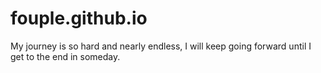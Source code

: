 # fouple.github.io
My journey is so hard and nearly endless, I will keep going forward until I get to the end in someday.
